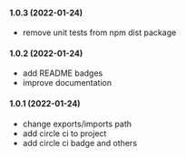 #### 1.0.3 (2022-01-24)

* remove unit tests from npm dist package

#### 1.0.2 (2022-01-24)

* add README badges
* improve documentation

#### 1.0.1 (2022-01-24)

* change exports/imports path
* add circle ci to project
* add circle ci badge and others


